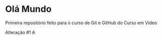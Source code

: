 # Olá Mundo
 Primeira repositório feito para o curso de Git e GitHub do Curso em Vídeo

Alteração #1
A
